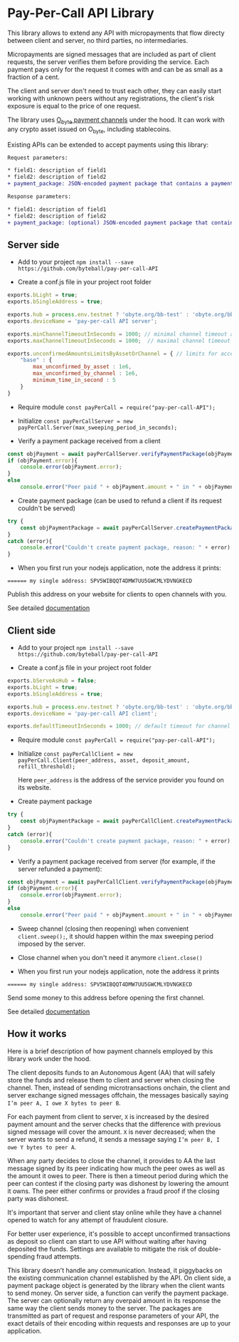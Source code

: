 # Pay-Per-Call API Library

This library allows to extend any API with micropayments that flow directy between client and server, no third parties, no intermediaries.

Micropayments are signed messages that are included as part of client requests, the server verifies them before providing the service.  Each payment pays only for the request it comes with and can be as small as a fraction of a cent.

The client and server don't need to trust each other, they can easily start working with unknown peers without any registrations, the client's risk exposure is equal to the price of one request.

The library uses [O<sub>byte</sub> payment channels](https://github.com/Papabyte/aa-channels-lib/) under the hood. It can work with any crypto asset issued on O<sub>byte</sub>, including stablecoins.

Existing APIs can be extended to accept payments using this library:
```diff
Request parameters:

* field1: description of field1
* field2: description of field2
+ payment_package: JSON-encoded payment package that contains a payment for this request

Response parameters:

* field1: description of field1
* field2: description of field2
+ payment_package: (optional) JSON-encoded payment package that contains a refund in case the request was not processed
```

## Server side

* Add to your project `npm install --save https://github.com/byteball/pay-per-call-API`

* Create a conf.js file in your project root folder

```javascript
exports.bLight = true;
exports.bSingleAddress = true;

exports.hub = process.env.testnet ? 'obyte.org/bb-test' : 'obyte.org/bb';
exports.deviceName = 'pay-per-call API server';

exports.minChannelTimeoutInSeconds = 1000; // minimal channel timeout acceptable
exports.maxChannelTimeoutInSeconds = 1000;  // maximal channel timeout acceptable

exports.unconfirmedAmountsLimitsByAssetOrChannel = { // limits for accepting payments backed by unconfirmed deposit from peer
	"base" : {
		max_unconfirmed_by_asset : 1e6,
		max_unconfirmed_by_channel : 1e6,
		minimum_time_in_second : 5
	}
}
```

* Require module `const payPerCall = require("pay-per-call-API");`

* Initialize `const payPerCallServer = new payPerCall.Server(max_sweeping_period_in_seconds);`

* Verify a payment package received from a client

```javascript
const objPayment = await payPerCallServer.verifyPaymentPackage(objPaymentPackage);
if (objPayment.error){
	console.error(objPayment.error);
}
else
	console.error("Peer paid " + objPayment.amount + " in " + objPayment.asset + " using channel " + objPayment.aa_address);
```


* Create payment package (can be used to refund a client if its request couldn't be served)
```javascript
try {
	const objPaymentPackage = await payPerCallServer.createPaymentPackage(amount, aa_address);
}
catch (error){
	console.error("Couldn't create payment package, reason: " + error);
}
```
* When you first run your nodejs application, note the address it prints:
```
====== my single address: SPV5WIBQQT4DMW7UU5GWCMLYDVNGKECD
```
Publish this address on your website for clients to open channels with you.

See detailed [documentation](examples/server/README.md)

## Client side

* Add to your project `npm install --save https://github.com/byteball/pay-per-call-API`

* Create a conf.js file in your project root folder
```javascript
exports.bServeAsHub = false;
exports.bLight = true;
exports.bSingleAddress = true;

exports.hub = process.env.testnet ? 'obyte.org/bb-test' : 'obyte.org/bb';
exports.deviceName = 'pay-per-call API client';

exports.defaultTimeoutInSeconds = 1000; // default timeout for channel creation
```

* Require module `const payPerCall = require("pay-per-call-API");`

* Initialize `const payPerCallClient = new payPerCall.Client(peer_address, asset, deposit_amount, refill_threshold);`

	Here `peer_address` is the address of the service provider you found on its website.

* Create payment package
```javascript
try {
	const objPaymentPackage = await payPerCallClient.createPaymentPackage(amount);
}
catch (error){
	console.error("Couldn't create payment package, reason: " + error);
}
```

* Verify a payment package received from server (for example, if the server refunded a payment):

```javascript
const objPayment = await payPerCallClient.verifyPaymentPackage(objPaymentPackage);
if (objPayment.error){
	console.error(objPayment.error);
}
else
	console.error("Peer paid " + objPayment.amount + " in " + objPayment.asset + " using channel " + objPayment.aa_address);
```

* Sweep channel (closing then reopening) when convenient `client.sweep();`, it should happen within the max sweeping period imposed by the server.

* Close channel when you don't need it anymore `client.close()`

* When you first run your nodejs application, note the address it prints
```
====== my single address: SPV5WIBQQT4DMW7UU5GWCMLYDVNGKECD
```
Send some money to this address before opening the first channel.

See detailed [documentation](examples/client/README.md)


## How it works

Here is a brief description of how payment channels employed by this library work under the hood.

The client deposits funds to an Autonomous Agent (AA) that will safely store the funds and release them to client and server when closing the channel. Then, instead of sending microtransactions onchain, the client and server exchange signed messages offchain, the messages basically saying `I’m peer A, I owe X bytes to peer B`.

For each payment from client to server, `X` is increased by the desired payment amount and the server checks that the difference with previous signed message will cover the amount. `X` is never decreased; when the server wants to send a refund, it sends a message saying `I’m peer B, I owe Y bytes to peer A`.

When any party decides to close the channel, it provides to AA the last message signed by its peer indicating how much the peer owes as well as the amount it owes to peer. There is then a timeout period during which the peer can contest if the closing party was dishonest by lowering the amount it owns. The peer either confirms or provides a fraud proof if the closing party was dishonest.

It's important that server and client stay online while they have a channel opened to watch for any attempt of fraudulent closure.

For better user experience, it's possible to accept unconfirmed transactions as deposit so client can start to use API without waiting after having deposited the funds. Settings are available to mitigate the risk of double-spending fraud attempts.

This library doesn't handle any communication. Instead, it piggybacks on the existing communication channel established by the API. On client side, a payment package object is generated by the library when the client wants to send money. On server side, a function can verify the payment package. The server can optionally return any overpaid amount in its response the same way the client sends money to the server. The packages are transmitted as part of request and response parameters of your API, the exact details of their encoding within requests and responses are up to your application.
